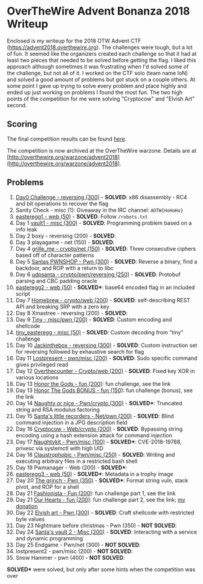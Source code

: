 # OverTheWire Advent Bonanza 2018 Writeup

Enclosed is my writeup for the 2018 OTW Advent CTF (https://advent2018.overthewire.org). The challenges were tough, but a lot of fun. It seemed like the organizers created each challenge so that it had at least two pieces that needed to be solved before getting the flag. I liked this approach although sometimes it was frustrating when I'd solved some of the challenge, but not all of it. I worked on the CTF solo (team name IoN) and solved a good amount of problems but got stuck on a couple others. At some point I gave up trying to solve every problem and place highly and ended up just working on problems I found the most fun. The two high points of the competition for me were solving "Cryptocow" and "Elvish Art" second.

## Scoring

The final competition results can be found [here](https://advent2018.overthewire.org/dashboard/scoreboard/).

The competition is now archived at the OverTheWire warzone. Details are at [http://overthewire.org/warzone/advent2018](http://overthewire.org/warzone/advent2018).

## Problems

1. [Day0 Challenge - reversing (300)](./day0.md) - __SOLVED__: x86 disassembly - RC4 and bit operations to recover the flag
2. Sanity Check - misc (1): Giveaway in the IRC channel: `AOTW{HoHoHo}`
3. [easteregg1 - web (50)](./easteregg1.md) - __SOLVED__: Follow `/robots.txt`
4. Day 1 [vault1 - misc (300)](./day1.md) - __SOLVED__: Programming problem based on a info leak
5. Day 2 boxy - reversing (200) - __SOLVED__: 
6. Day 3 playagame - net (150) - __SOLVED__: 
7. Day 4 [grille_me - crypto/net (150)](./day4.md) - __SOLVED__: Three consecutive ciphers based off of character patterns
8. Day 5 [Santas PWNSHOP - Pwn (300)](./day5.md) - __SOLVED__: Reverse a binary, find a backdoor, and ROP with a return to libc
9. Day 6 [udpsanta - crypto/pwn/reversing (250)](./day6.md) - __SOLVED__: Protobuf parsing and CBC padding oracle
10. [easteregg2 - web (50)](./easteregg2.md) - __SOLVED*__: base64 encoded flag in an included script
11. Day 7 [Homebrew - crypto/web (200)](./day7.md) - __SOLVED__: self-describing REST API and breaking SRP with a zero key
12. Day 8 Xmastree - reversing (200) - __SOLVED__: 
13. Day 9 [Tiny - misc/pwn (200)](./day9.md) - __SOLVED__: Custom encoding and shellcode
14. [tiny_easteregg - misc (50)](./tiny_easteregg.md) - __SOLVED__: Custom decoding from "tiny" challenge
15. Day 10 [Jackinthebox - reversing (300)](./day10.md) - __SOLVED__: Custom instruction set for reversing followed by exhaustive search for flag
16. Day 11 [Lostpresent - pwn/misc (200)](./day11.md) - __SOLVED__: Sudo specific command gives privileged read
17. Day 12 [Overthecounter - Crypto/web (200)](./day12.md) - __SOLVED__: Fixed key XOR in various locations
18. Day 13 [Honor the Gods - fun (200)](https://github.com/OverTheWireOrg/advent2018-honorthegods): fun challenge, see the link
19. Day 13 [Honor The Gods BONUS - fun (150)](https://github.com/OverTheWireOrg/advent2018-honorthegods): fun challenge (bonus), see the link
20. Day 14 [Naughty or nice - Pwn/crypto (300)](./day14.md) - __SOLVED*__: Truncated string and RSA modulus factoring
21. Day 15 [Santa's little recorders - Net/pwn (200)](./day15.md) - __SOLVED__: Blind command injection in a JPG description field
22. Day 16 [Cryptocow - Web/crypto (200)](./day16.md) - __SOLVED__: Bypassing string encoding using a hash extension attack for command injection
23. Day 17 [Naughtykit - Pwn/misc (100)](./day17.md) - __SOLVED*__: CVE-2018-19788, privesc via systemctl with high UID
24. Day 18 [Claustrophobic - Pwn/misc (250)](./day18.md) - __SOLVED__: Writing and executing arbitrary files in a restricted bash shell
25. Day 19 Pwmanager - Web (200) - __SOLVED*__: 
26. [easteregg3 - web (50)](./easteregg3.md) - __SOLVED*__: Metadata in a trophy image
27. Day 20 [The grinch - Pwn (350)](./day20.md) - __SOLVED*__: Format string vuln, stack pivot, and ROP for a shell
28. Day 21 [Fashionista - Fun (200)](https://github.com/OverTheWireOrg/advent2018-fashionista): fun challenge part 1, see the link
29. Day 21 [Our Hearts - fun (200)](https://github.com/OverTheWireOrg/advent2018-fashionista): fun challenge part 2, see the link; [my donation](https://twitter.com/jwnovak/status/1077224297553412098)
30. Day 22 [Elvish art - Pwn (300)](./day22.md) - __SOLVED__: Craft shellcode with restricted byte values
31. Day 23 Nightmare before christmas - Pwn (350) - __NOT SOLVED__: 
32. Day 24 [Santa's vault 2 - Misc (200)](./day24.md) - __SOLVED__: Interacting with a service and dynamic programming
33. Day 25 Endgame - Pwn/net (300) - __NOT SOLVED__: 
34. lostpresent2 - pwn/misc (200) - __NOT SOLVED__: 
35. Snow Hammer - pwn (400) - __NOT SOLVED__:

__SOLVED*__ were solved, but only after some hints when the competition was over


